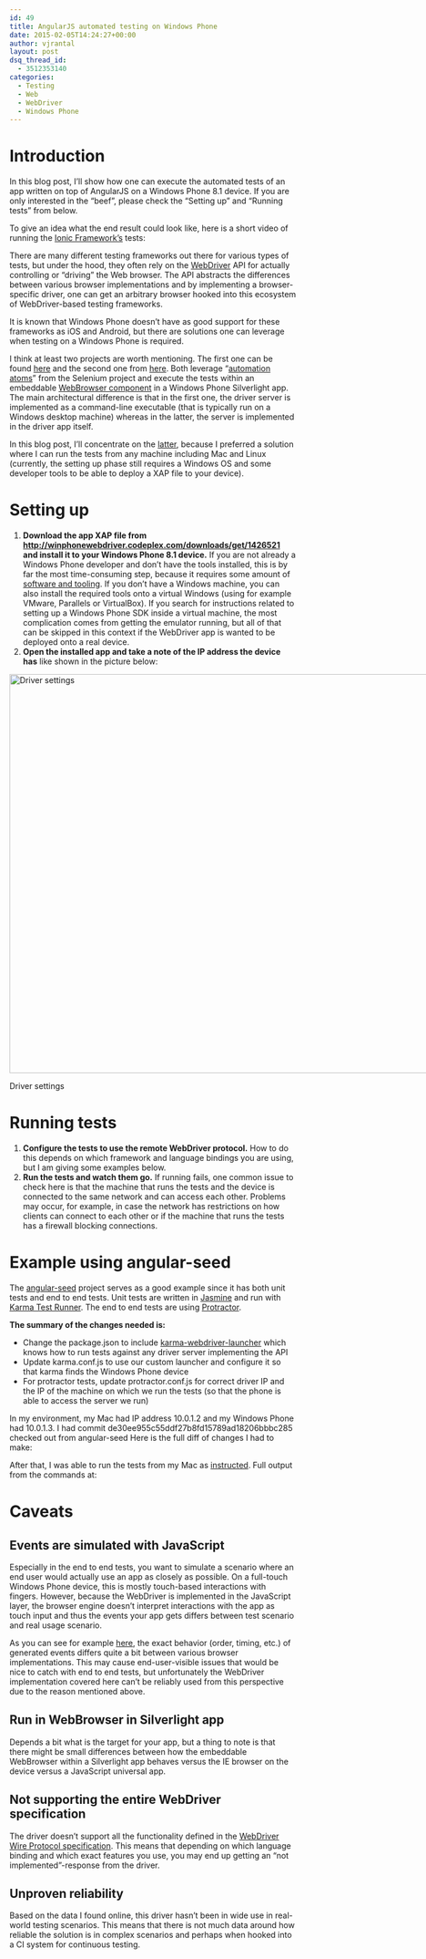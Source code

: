 ```yaml
---
id: 49
title: AngularJS automated testing on Windows Phone
date: 2015-02-05T14:24:27+00:00
author: vjrantal
layout: post
dsq_thread_id:
  - 3512353140
categories:
  - Testing
  - Web
  - WebDriver
  - Windows Phone
---
```

# Introduction

In this blog post, I&#8217;ll show how one can execute the automated tests of an app written on top of AngularJS on a Windows Phone 8.1 device. If you are only interested in the &#8220;beef&#8221;, please check the &#8220;Setting up&#8221; and &#8220;Running tests&#8221; from below.

To give an idea what the end result could look like, here is a short video of running the [Ionic Framework&#8217;s](http://ionicframework.com/) tests:



There are many different testing frameworks out there for various types of tests, but under the hood, they often rely on the [WebDriver](http://docs.seleniumhq.org/projects/webdriver/) API for actually controlling or &#8220;driving&#8221; the Web browser. The API abstracts the differences between various browser implementations and by implementing a browser-specific driver, one can get an arbitrary browser hooked into this ecosystem of WebDriver-based testing frameworks.

It is known that Windows Phone doesn&#8217;t have as good support for these frameworks as iOS and Android, but there are solutions one can leverage when testing on a Windows Phone is required.

I think at least two projects are worth mentioning. The first one can be found [here](https://github.com/forcedotcom/windowsphonedriver) and the second one from [here](http://winphonewebdriver.codeplex.com/). Both leverage &#8220;[automation atoms](https://code.google.com/p/selenium/wiki/AutomationAtoms)&#8221; from the Selenium project and execute the tests within an embeddable [WebBrowser component](https://msdn.microsoft.com/query/dev14.query?appId=Dev14IDEF1&l=EN-US&k=k(Microsoft.Phone.Controls.WebBrowser);k(TargetFrameworkMoniker-WindowsPhone,Version%3Dv8.1);k(DevLang-csharp)&rd=true) in a Windows Phone Silverlight app. The main architectural difference is that in the first one, the driver server is implemented as a command-line executable (that is typically run on a Windows desktop machine) whereas in the latter, the server is implemented in the driver app itself.

In this blog post, I&#8217;ll concentrate on the [latter](http://winphonewebdriver.codeplex.com/), because I preferred a solution where I can run the tests from any machine including Mac and Linux (currently, the setting up phase still requires a Windows OS and some developer tools to be able to deploy a XAP file to your device).

# Setting up

  1. **Download the app XAP file from <http://winphonewebdriver.codeplex.com/downloads/get/1426521> and install it to your Windows Phone 8.1 device.** If you are not already a Windows Phone developer and don&#8217;t have the tools installed, this is by far the most time-consuming step, because it requires some amount of [software and tooling](https://msdn.microsoft.com/en-us/library/windows/apps/ff402565%28v=vs.105%29.aspx). If you don&#8217;t have a Windows machine, you can also install the required tools onto a virtual Windows (using for example VMware, Parallels or VirtualBox). If you search for instructions related to setting up a Windows Phone SDK inside a virtual machine, the most complication comes from getting the emulator running, but all of that can be skipped in this context if the WebDriver app is wanted to be deployed onto a real device.
  2. **Open the installed app and take a note of the IP address the device has** like shown in the picture below:

<div id="attachment_58" style="width: 930px" class="wp-caption alignnone">
  <a href="http://blog.vjrantal.net/wp-content/uploads/2015/02/windows-phone-driver.png"><img class="size-full wp-image-58" alt="Driver settings" src="http://blog.vjrantal.net/wp-content/uploads/2015/02/windows-phone-driver.png" width="920" height="700" /></a>
  
  <p class="wp-caption-text">
    Driver settings
  </p>
</div>

# Running tests

  1. **Configure the tests to use the remote WebDriver protocol.** How to do this depends on which framework and language bindings you are using, but I am giving some examples below.
  2. **Run the tests and watch them go.** If running fails, one common issue to check here is that the machine that runs the tests and the device is connected to the same network and can access each other. Problems may occur, for example, in case the network has restrictions on how clients can connect to each other or if the machine that runs the tests has a firewall blocking connections.

# Example using angular-seed

The [angular-seed](https://github.com/angular/angular-seed) project serves as a good example since it has both unit tests and end to end tests. Unit tests are written in [Jasmine](http://jasmine.github.io/) and run with [Karma Test Runner](http://karma-runner.github.io/). The end to end tests are using [Protractor](https://github.com/angular/protractor).

**The summary of the changes needed is:**

  * Change the package.json to include [karma-webdriver-launcher](https://github.com/karma-runner/karma-webdriver-launcher) which knows how to run tests against any driver server implementing the API
  * Update karma.conf.js to use our custom launcher and configure it so that karma finds the Windows Phone device
  * For protractor tests, update protractor.conf.js for correct driver IP and the IP of the machine on which we run the tests (so that the phone is able to access the server we run)

In my environment, my Mac had IP address 10.0.1.2 and my Windows Phone had 10.0.1.3. I had commit de30ee955c55ddf27b8fd15789ad18206bbbc285 checked out from angular-seed Here is the full diff of changes I had to make:

After that, I was able to run the tests from my Mac as [instructed](https://github.com/angular/angular-seed/blob/master/README.md). Full output from the commands at:

# Caveats

## Events are simulated with JavaScript

Especially in the end to end tests, you want to simulate a scenario where an end user would actually use an app as closely as possible. On a full-touch Windows Phone device, this is mostly touch-based interactions with fingers. However, because the WebDriver is implemented in the JavaScript layer, the browser engine doesn&#8217;t interpret interactions with the app as touch input and thus the events your app gets differs between test scenario and real usage scenario.

As you can see for example [here](http://patrickhlauke.github.io/touch/tests/results/), the exact behavior (order, timing, etc.) of generated events differs quite a bit between various browser implementations. This may cause end-user-visible issues that would be nice to catch with end to end tests, but unfortunately the WebDriver implementation covered here can&#8217;t be reliably used from this perspective due to the reason mentioned above.

## Run in WebBrowser in Silverlight app

Depends a bit what is the target for your app, but a thing to note is that there might be small differences between how the embeddable WebBrowser within a Silverlight app behaves versus the IE browser on the device versus a JavaScript universal app.

## Not supporting the entire WebDriver specification

The driver doesn&#8217;t support all the functionality defined in the [WebDriver Wire Protocol specification](https://code.google.com/p/selenium/wiki/JsonWireProtocol). This means that depending on which language binding and which exact features you use, you may end up getting an &#8220;not implemented&#8221;-response from the driver.

## Unproven reliability

Based on the data I found online, this driver hasn&#8217;t been in wide use in real-world testing scenarios. This means that there is not much data around how reliable the solution is in complex scenarios and perhaps when hooked into a CI system for continuous testing.